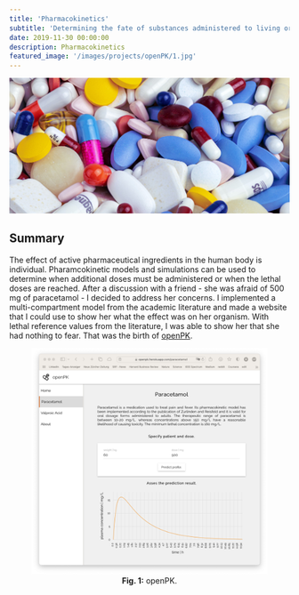 ```yaml
---
title: 'Pharmacokinetics'
subtitle: 'Determining the fate of substances administered to living organisms.'
date: 2019-11-30 00:00:00
description: Pharmacokinetics
featured_image: '/images/projects/openPK/1.jpg'
---
```


![](/images/projects/openPK/1.jpg)

## Summary

The effect of active pharmaceutical ingredients in the human body is individual. Pharamcokinetic models and simulations can be used to determine when additional doses must be administered or when the lethal doses are reached. After a discussion with a friend - she was afraid of 500 mg of paracetamol - I decided to address her concerns. I implemented a multi-compartment model from the academic literature and made a website that I could use to show her what the effect was on her organism. With lethal reference values from the literature, I was able to show her that she had nothing to fear. That was the birth of [openPK](https://openpk.herokuapp.com/home).

<center>
<figure>
<img src="/images/projects/openPK/screenshot.png" width="800">
<figcaption><b>Fig. 1:</b> openPK.</figcaption>
</figure>
</center>
